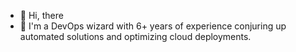 - 👋 Hi, there
- 👀 I'm a DevOps wizard with 6+ years of experience conjuring up automated solutions and optimizing cloud deployments.

<!---
Amal1707/Amal1707 is a ✨ special ✨ repository because its `README.md` (this file) appears on your GitHub profile.
You can click the Preview link to take a look at your changes.
--->
